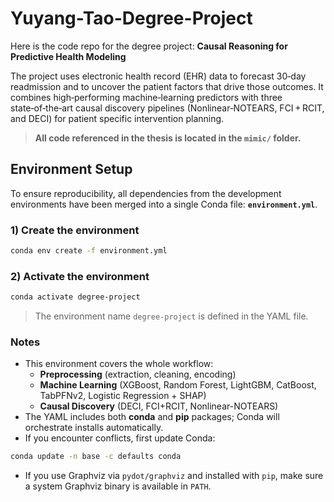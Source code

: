 # Yuyang-Tao-Degree-Project
Here is the code repo for the degree project: **Causal Reasoning for Predictive Health Modeling**

The project uses electronic health record (EHR) data to forecast 30‑day readmission and to uncover the patient factors that drive those outcomes. It combines high‑performing machine‑learning predictors with three state‑of‑the‑art causal discovery pipelines (Nonlinear‑NOTEARS, FCI + RCIT, and DECI) for patient specific intervention planning.

> **All code referenced in the thesis is located in the `mimic/` folder.**

## Environment Setup

To ensure reproducibility, all dependencies from the development environments have been merged into a single Conda file: **`environment.yml`**.  

### 1) Create the environment
```bash
conda env create -f environment.yml
```

### 2) Activate the environment
```bash
conda activate degree-project
```
> The environment name `degree-project` is defined in the YAML file.

### Notes
- This environment covers the whole workflow:
  - **Preprocessing** (extraction, cleaning, encoding)
  - **Machine Learning** (XGBoost, Random Forest, LightGBM, CatBoost, TabPFNv2, Logistic Regression + SHAP)
  - **Causal Discovery** (DECI, FCI+RCIT, Nonlinear-NOTEARS)
- The YAML includes both **conda** and **pip** packages; Conda will orchestrate installs automatically.
- If you encounter conflicts, first update Conda:
```bash
conda update -n base -c defaults conda
```
- If you use Graphviz via `pydot/graphviz` and installed with `pip`, make sure a system Graphviz binary is available in `PATH`.
